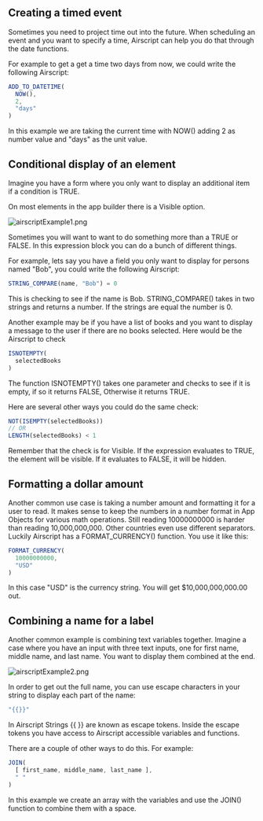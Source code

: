 Creating a timed event
----------------------


Sometimes you need to project time out into the future. When scheduling an event and you want to specify a time, Airscript can help you do that through the date functions.


For example to get a get a time two days from now, we could write the following Airscript:



```javascript Airscript
ADD_TO_DATETIME(
  NOW(),
  2,
  "days"
)
```

In this example we are taking the current time with NOW() adding 2 as number value and "days" as the unit value.


Conditional display of an element
---------------------------------


Imagine you have a form where you only want to display an additional item if a condition is TRUE.


On most elements in the app builder there is a Visible option.


![airscriptExample1.png](https://a01-support.airkit.com/airscript-examples/airscriptExample1.png)


Sometimes you will want to want to do something more than a TRUE or FALSE. In this expression block you can do a bunch of different things.


For example, lets say you have a field you only want to display for persons named "Bob", you could write the following Airscript:



```javascript Airscript
STRING_COMPARE(name, "Bob") = 0
```

This is checking to see if the name is Bob. STRING_COMPARE() takes in two strings and returns a number. If the strings are equal the number is 0.


Another example may be if you have a list of books and you want to display a message to the user if there are no books selected. Here would be the Airscript to check



```javascript Airscript
ISNOTEMPTY(
  selectedBooks
)
```

The function ISNOTEMPTY() takes one parameter and checks to see if it is empty, if so it returns FALSE, Otherwise it returns TRUE.


Here are several other ways you could do the same check:



```javascript Airscript
NOT(ISEMPTY(selectedBooks))
// OR
LENGTH(selectedBooks) < 1

```

Remember that the check is for Visible. If the expression evaluates to TRUE, the element will be visible. If it evaluates to FALSE, it will be hidden.


Formatting a dollar amount
--------------------------


Another common use case is taking a number amount and formatting it for a user to read. It makes sense to keep the numbers in a number format in App Objects for various math operations. Still reading 10000000000 is harder than reading 10,000,000,000. Other countries even use different separators. Luckily Airscript has a FORMAT_CURRENCY() function. You use it like this:



```javascript Airscript
FORMAT_CURRENCY(
  10000000000,
  "USD"
)
```

In this case "USD" is the currency string. You will get \$10,000,000,000.00 out.


Combining a name for a label
----------------------------


Another common example is combining text variables together. Imagine a case where you have an input with three text inputs, one for first name, middle name, and last name. You want to display them combined at the end.


![airscriptExample2.png](https://a01-support.airkit.com/airscript-examples/airscriptExample2.png)


In order to get out the full name, you can use escape characters in your string to display each part of the name:



```javascript Airscript
"{{}}"
```

In Airscript Strings {{ }} are known as escape tokens. Inside the escape tokens you have access to Airscript accessible variables and functions.


There are a couple of other ways to do this. For example:



```javascript Airscript
JOIN(
  [ first_name, middle_name, last_name ],
  " "
)
```

In this example we create an array with the variables and use the JOIN() function to combine them with a space.